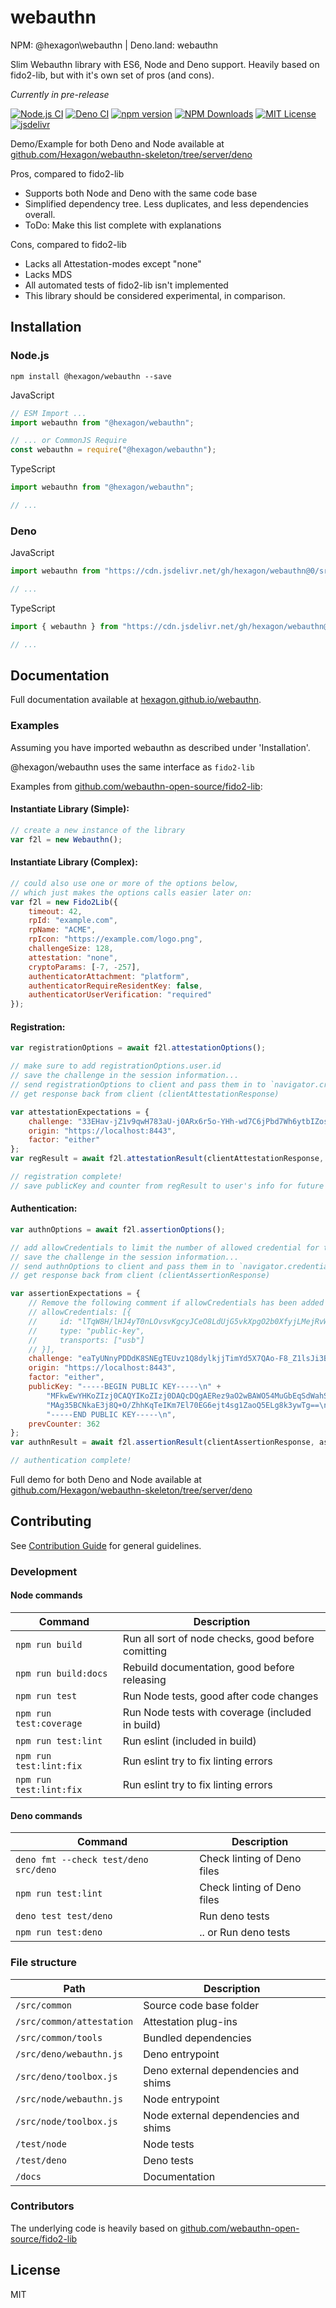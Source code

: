 # webauthn

NPM: @hexagon\webauthn | Deno.land: webauthn

Slim Webauthn library with ES6, Node and Deno support. Heavily based on fido2-lib, but with it's own set of pros (and cons).

*Currently in pre-release*

[![Node.js CI](https://github.com/Hexagon/webauthn/actions/workflows/node.js.yml/badge.svg)](https://github.com/Hexagon/webauthn/actions/workflows/node.js.yml) 
[![Deno CI](https://github.com/Hexagon/webauthn/actions/workflows/deno.yml/badge.svg)](https://github.com/Hexagon/webauthn/actions/workflows/deno.yml)
[![npm version](https://badge.fury.io/js/@hexagon%2Fwebauthn.svg)](https://badge.fury.io/js/@hexagon%2Fwebauthn) [![NPM Downloads](https://img.shields.io/npm/dm/@hexagon/webauthn.svg)](https://www.npmjs.org/package/@hexagon/webauthn) 
[![MIT License](https://img.shields.io/badge/license-MIT-blue.svg)](https://github.com/Hexagon/webauthn/blob/master/LICENSE) [![jsdelivr](https://data.jsdelivr.com/v1/package/gh/hexagon/webauthn/badge?style=rounded)](https://www.jsdelivr.com/package/gh/hexagon/webauthn)

Demo/Example for both Deno and Node available at [github.com/Hexagon/webauthn-skeleton/tree/server/deno](https://github.com/Hexagon/webauthn-skeleton/tree/server/deno)

Pros, compared to fido2-lib

*   Supports both Node and Deno with the same code base
*   Simplified dependency tree. Less duplicates, and less dependencies overall.
*   ToDo: Make this list complete with explanations

Cons, compared to fido2-lib

*   Lacks all Attestation-modes except "none"
*   Lacks MDS
*   All automated tests of fido2-lib isn't implemented
*   This library should be considered experimental, in comparison.

## Installation

### Node.js

```npm install @hexagon/webauthn --save```

JavaScript

```javascript
// ESM Import ...
import webauthn from "@hexagon/webauthn";

// ... or CommonJS Require
const webauthn = require("@hexagon/webauthn");
```

TypeScript

```typescript
import webauthn from "@hexagon/webauthn";

// ...
```

### Deno

JavaScript

```javascript
import webauthn from "https://cdn.jsdelivr.net/gh/hexagon/webauthn@0/src/deno/webauthn.js";

// ...
```

TypeScript

```typescript
import { webauthn } from "https://cdn.jsdelivr.net/gh/hexagon/webauthn@0/src/deno/webauthn.js";

// ...
```

## Documentation

Full documentation available at [hexagon.github.io/webauthn](https://hexagon.github.io/webauthn/).

### Examples

Assuming you have imported webauthn as described under 'Installation'.

@hexagon/webauthn uses the same interface as `fido2-lib`

Examples from [github.com/webauthn-open-source/fido2-lib](https://github.com/webauthn-open-source/fido2-lib):

#### Instantiate Library (Simple):
```js
// create a new instance of the library
var f2l = new Webauthn();
```

#### Instantiate Library (Complex):
```js
// could also use one or more of the options below,
// which just makes the options calls easier later on:
var f2l = new Fido2Lib({
    timeout: 42,
    rpId: "example.com",
    rpName: "ACME",
    rpIcon: "https://example.com/logo.png",
    challengeSize: 128,
    attestation: "none",
    cryptoParams: [-7, -257],
    authenticatorAttachment: "platform",
    authenticatorRequireResidentKey: false,
    authenticatorUserVerification: "required"
});
```

#### Registration:
```js
var registrationOptions = await f2l.attestationOptions();

// make sure to add registrationOptions.user.id
// save the challenge in the session information...
// send registrationOptions to client and pass them in to `navigator.credentials.create()`...
// get response back from client (clientAttestationResponse)

var attestationExpectations = {
    challenge: "33EHav-jZ1v9qwH783aU-j0ARx6r5o-YHh-wd7C6jPbd7Wh6ytbIZosIIACehwf9-s6hXhySHO-HHUjEwZS29w",
    origin: "https://localhost:8443",
    factor: "either"
};
var regResult = await f2l.attestationResult(clientAttestationResponse, attestationExpectations); // will throw on error

// registration complete!
// save publicKey and counter from regResult to user's info for future authentication calls
```

#### Authentication:
```js
var authnOptions = await f2l.assertionOptions();

// add allowCredentials to limit the number of allowed credential for the authentication process. For further details refer to webauthn specs: (https://www.w3.org/TR/webauthn-2/#dom-publickeycredentialrequestoptions-allowcredentials).
// save the challenge in the session information...
// send authnOptions to client and pass them in to `navigator.credentials.get()`...
// get response back from client (clientAssertionResponse)

var assertionExpectations = {
    // Remove the following comment if allowCredentials has been added into authnOptions so the credential received will be validate against allowCredentials array.
    // allowCredentials: [{
    //     id: "lTqW8H/lHJ4yT0nLOvsvKgcyJCeO8LdUjG5vkXpgO2b0XfyjLMejRvW5oslZtA4B/GgkO/qhTgoBWSlDqCng4Q==",
    //     type: "public-key",
    //     transports: ["usb"]
    // }],
    challenge: "eaTyUNnyPDDdK8SNEgTEUvz1Q8dylkjjTimYd5X7QAo-F8_Z1lsJi3BilUpFZHkICNDWY8r9ivnTgW7-XZC3qQ",
    origin: "https://localhost:8443",
    factor: "either",
    publicKey: "-----BEGIN PUBLIC KEY-----\n" +
        "MFkwEwYHKoZIzj0CAQYIKoZIzj0DAQcDQgAERez9aO2wBAWO54MuGbEqSdWahSnG\n" +
        "MAg35BCNkaE3j8Q+O/ZhhKqTeIKm7El70EG6ejt4sg1ZaoQ5ELg8k3ywTg==\n" +
        "-----END PUBLIC KEY-----\n",
    prevCounter: 362
};
var authnResult = await f2l.assertionResult(clientAssertionResponse, assertionExpectations); // will throw on error

// authentication complete!
```

Full demo for both Deno and Node available at [github.com/Hexagon/webauthn-skeleton/tree/server/deno](https://github.com/Hexagon/webauthn-skeleton/tree/server/deno)

## Contributing

See [Contribution Guide](/CONTRIBUTING.md) for general guidelines.

### Development

#### Node commands

| Command  | Description                              |
|-------|------------------------------------------|
| `npm run build` | Run all sort of node checks, good before comitting |
| `npm run build:docs` | Rebuild documentation, good before releasing |
| `npm run test` | Run Node tests, good after code changes |
| `npm run test:coverage` | Run Node tests with coverage (included in build) |
| `npm run test:lint` | Run eslint (included in build) |
| `npm run test:lint:fix` | Run eslint try to fix linting errors |
| `npm run test:lint:fix` | Run eslint try to fix linting errors |

#### Deno commands

| Command  | Description                              |
|-------|------------------------------------------|
| `deno fmt --check test/deno src/deno` | Check linting of Deno files |
| `npm run test:lint` | Check linting of Deno files |
| `deno test test/deno` | Run deno tests |
| `npm run test:deno` | .. or Run deno tests |

### File structure

| Path  | Description                              |
|-------|------------------------------------------|
| `/src/common` | Source code base folder |
| `/src/common/attestation` | Attestation plug-ins |
| `/src/common/tools` | Bundled dependencies |
| `/src/deno/webauthn.js` | Deno entrypoint |
| `/src/deno/toolbox.js` | Deno external dependencies and shims |
| `/src/node/webauthn.js` | Node entrypoint |
| `/src/node/toolbox.js` | Node external dependencies and shims |
| `/test/node` | Node tests |
| `/test/deno` | Deno tests |
| `/docs` | Documentation |

### Contributors

The underlying code is heavily based on [github.com/webauthn-open-source/fido2-lib](https://github.com/webauthn-open-source/fido2-lib)

## License

MIT
